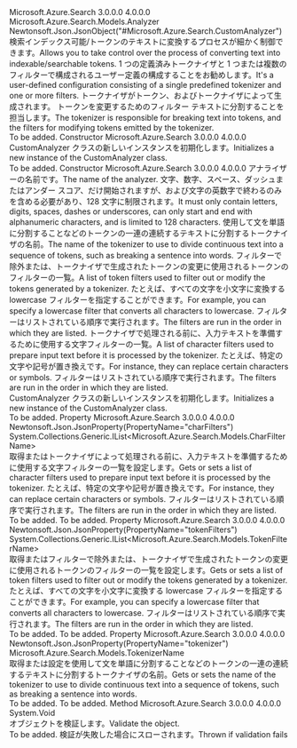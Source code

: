 <Type Name="CustomAnalyzer" FullName="Microsoft.Azure.Search.Models.CustomAnalyzer">
  <TypeSignature Language="C#" Value="public class CustomAnalyzer : Microsoft.Azure.Search.Models.Analyzer" />
  <TypeSignature Language="ILAsm" Value=".class public auto ansi beforefieldinit CustomAnalyzer extends Microsoft.Azure.Search.Models.Analyzer" />
  <TypeSignature Language="DocId" Value="T:Microsoft.Azure.Search.Models.CustomAnalyzer" />
  <TypeSignature Language="VB.NET" Value="Public Class CustomAnalyzer&#xA;Inherits Analyzer" />
  <TypeSignature Language="F#" Value="type CustomAnalyzer = class&#xA;    inherit Analyzer" />
  <AssemblyInfo>
    <AssemblyName>Microsoft.Azure.Search</AssemblyName>
    <AssemblyVersion>3.0.0.0</AssemblyVersion>
    <AssemblyVersion>4.0.0.0</AssemblyVersion>
  </AssemblyInfo>
  <Base>
    <BaseTypeName>Microsoft.Azure.Search.Models.Analyzer</BaseTypeName>
  </Base>
  <Interfaces />
  <Attributes>
    <Attribute>
      <AttributeName>Newtonsoft.Json.JsonObject("#Microsoft.Azure.Search.CustomAnalyzer")</AttributeName>
    </Attribute>
  </Attributes>
  <Docs>
    <summary>
            <span data-ttu-id="37789-101">検索インデックス可能/トークンのテキストに変換するプロセスが細かく制御できます。</span><span class="sxs-lookup"><span data-stu-id="37789-101">Allows you to take control over the process of converting text into indexable/searchable tokens.</span></span> <span data-ttu-id="37789-102">1 つの定義済みトークナイザと 1 つまたは複数のフィルターで構成されるユーザー定義の構成することをお勧めします。</span><span class="sxs-lookup"><span data-stu-id="37789-102">It's a user-defined configuration consisting of a single predefined tokenizer and one or more filters.</span></span>
            <span data-ttu-id="37789-103">トークナイザがトークン、およびトークナイザによって生成されます。 トークンを変更するためのフィルター テキストに分割することを担当します。</span><span class="sxs-lookup"><span data-stu-id="37789-103">The tokenizer is responsible for breaking text into tokens, and the filters for modifying tokens emitted by the tokenizer.</span></span>
            </summary>
    <remarks>To be added.</remarks>
  </Docs>
  <Members>
    <Member MemberName=".ctor">
      <MemberSignature Language="C#" Value="public CustomAnalyzer ();" />
      <MemberSignature Language="ILAsm" Value=".method public hidebysig specialname rtspecialname instance void .ctor() cil managed" />
      <MemberSignature Language="DocId" Value="M:Microsoft.Azure.Search.Models.CustomAnalyzer.#ctor" />
      <MemberSignature Language="VB.NET" Value="Public Sub New ()" />
      <MemberType>Constructor</MemberType>
      <AssemblyInfo>
        <AssemblyName>Microsoft.Azure.Search</AssemblyName>
        <AssemblyVersion>3.0.0.0</AssemblyVersion>
        <AssemblyVersion>4.0.0.0</AssemblyVersion>
      </AssemblyInfo>
      <Parameters />
      <Docs>
        <summary>
            <span data-ttu-id="37789-104">CustomAnalyzer クラスの新しいインスタンスを初期化します。</span><span class="sxs-lookup"><span data-stu-id="37789-104">Initializes a new instance of the CustomAnalyzer class.</span></span>
            </summary>
        <remarks>To be added.</remarks>
      </Docs>
    </Member>
    <Member MemberName=".ctor">
      <MemberSignature Language="C#" Value="public CustomAnalyzer (string name, Microsoft.Azure.Search.Models.TokenizerName tokenizer, System.Collections.Generic.IList&lt;Microsoft.Azure.Search.Models.TokenFilterName&gt; tokenFilters = null, System.Collections.Generic.IList&lt;Microsoft.Azure.Search.Models.CharFilterName&gt; charFilters = null);" />
      <MemberSignature Language="ILAsm" Value=".method public hidebysig specialname rtspecialname instance void .ctor(string name, class Microsoft.Azure.Search.Models.TokenizerName tokenizer, class System.Collections.Generic.IList`1&lt;class Microsoft.Azure.Search.Models.TokenFilterName&gt; tokenFilters, class System.Collections.Generic.IList`1&lt;class Microsoft.Azure.Search.Models.CharFilterName&gt; charFilters) cil managed" />
      <MemberSignature Language="DocId" Value="M:Microsoft.Azure.Search.Models.CustomAnalyzer.#ctor(System.String,Microsoft.Azure.Search.Models.TokenizerName,System.Collections.Generic.IList{Microsoft.Azure.Search.Models.TokenFilterName},System.Collections.Generic.IList{Microsoft.Azure.Search.Models.CharFilterName})" />
      <MemberSignature Language="VB.NET" Value="Public Sub New (name As String, tokenizer As TokenizerName, Optional tokenFilters As IList(Of TokenFilterName) = null, Optional charFilters As IList(Of CharFilterName) = null)" />
      <MemberSignature Language="F#" Value="new Microsoft.Azure.Search.Models.CustomAnalyzer : string * Microsoft.Azure.Search.Models.TokenizerName * System.Collections.Generic.IList&lt;Microsoft.Azure.Search.Models.TokenFilterName&gt; * System.Collections.Generic.IList&lt;Microsoft.Azure.Search.Models.CharFilterName&gt; -&gt; Microsoft.Azure.Search.Models.CustomAnalyzer" Usage="new Microsoft.Azure.Search.Models.CustomAnalyzer (name, tokenizer, tokenFilters, charFilters)" />
      <MemberType>Constructor</MemberType>
      <AssemblyInfo>
        <AssemblyName>Microsoft.Azure.Search</AssemblyName>
        <AssemblyVersion>3.0.0.0</AssemblyVersion>
        <AssemblyVersion>4.0.0.0</AssemblyVersion>
      </AssemblyInfo>
      <Parameters>
        <Parameter Name="name" Type="System.String" />
        <Parameter Name="tokenizer" Type="Microsoft.Azure.Search.Models.TokenizerName" />
        <Parameter Name="tokenFilters" Type="System.Collections.Generic.IList&lt;Microsoft.Azure.Search.Models.TokenFilterName&gt;" />
        <Parameter Name="charFilters" Type="System.Collections.Generic.IList&lt;Microsoft.Azure.Search.Models.CharFilterName&gt;" />
      </Parameters>
      <Docs>
        <param name="name"><span data-ttu-id="37789-105">アナライザーの名前です。</span><span class="sxs-lookup"><span data-stu-id="37789-105">The name of the analyzer.</span></span> <span data-ttu-id="37789-106">文字、数字、スペース、ダッシュまたはアンダー スコア、だけ開始されますが、および文字の英数字で終わるのみを含める必要があり、128 文字に制限されます。</span><span class="sxs-lookup"><span data-stu-id="37789-106">It must only contain letters, digits, spaces, dashes or underscores, can only start and end with alphanumeric characters, and is limited to 128 characters.</span></span></param>
        <param name="tokenizer"><span data-ttu-id="37789-107">使用して文を単語に分割することなどのトークンの一連の連続するテキストに分割するトークナイザの名前。</span><span class="sxs-lookup"><span data-stu-id="37789-107">The name of the tokenizer to use to divide continuous text into a sequence of tokens, such as breaking a sentence into words.</span></span></param>
        <param name="tokenFilters"><span data-ttu-id="37789-108">フィルターで除外または、トークナイザで生成されたトークンの変更に使用されるトークンのフィルターの一覧。</span><span class="sxs-lookup"><span data-stu-id="37789-108">A list of token filters used to filter out or modify the tokens generated by a tokenizer.</span></span> <span data-ttu-id="37789-109">たとえば、すべての文字を小文字に変換する lowercase フィルターを指定することができます。</span><span class="sxs-lookup"><span data-stu-id="37789-109">For example, you can specify a lowercase filter that converts all characters to lowercase.</span></span> <span data-ttu-id="37789-110">フィルターはリストされている順序で実行されます。</span><span class="sxs-lookup"><span data-stu-id="37789-110">The filters are run in the order in which they are listed.</span></span></param>
        <param name="charFilters"><span data-ttu-id="37789-111">トークナイザで処理される前に、入力テキストを準備するために使用する文字フィルターの一覧。</span><span class="sxs-lookup"><span data-stu-id="37789-111">A list of character filters used to prepare input text before it is processed by the tokenizer.</span></span> <span data-ttu-id="37789-112">たとえば、特定の文字や記号が置き換えです。</span><span class="sxs-lookup"><span data-stu-id="37789-112">For instance, they can replace certain characters or symbols.</span></span> <span data-ttu-id="37789-113">フィルターはリストされている順序で実行されます。</span><span class="sxs-lookup"><span data-stu-id="37789-113">The filters are run in the order in which they are listed.</span></span></param>
        <summary>
            <span data-ttu-id="37789-114">CustomAnalyzer クラスの新しいインスタンスを初期化します。</span><span class="sxs-lookup"><span data-stu-id="37789-114">Initializes a new instance of the CustomAnalyzer class.</span></span>
            </summary>
        <remarks>To be added.</remarks>
      </Docs>
    </Member>
    <Member MemberName="CharFilters">
      <MemberSignature Language="C#" Value="public System.Collections.Generic.IList&lt;Microsoft.Azure.Search.Models.CharFilterName&gt; CharFilters { get; set; }" />
      <MemberSignature Language="ILAsm" Value=".property instance class System.Collections.Generic.IList`1&lt;class Microsoft.Azure.Search.Models.CharFilterName&gt; CharFilters" />
      <MemberSignature Language="DocId" Value="P:Microsoft.Azure.Search.Models.CustomAnalyzer.CharFilters" />
      <MemberSignature Language="VB.NET" Value="Public Property CharFilters As IList(Of CharFilterName)" />
      <MemberSignature Language="F#" Value="member this.CharFilters : System.Collections.Generic.IList&lt;Microsoft.Azure.Search.Models.CharFilterName&gt; with get, set" Usage="Microsoft.Azure.Search.Models.CustomAnalyzer.CharFilters" />
      <MemberType>Property</MemberType>
      <AssemblyInfo>
        <AssemblyName>Microsoft.Azure.Search</AssemblyName>
        <AssemblyVersion>3.0.0.0</AssemblyVersion>
        <AssemblyVersion>4.0.0.0</AssemblyVersion>
      </AssemblyInfo>
      <Attributes>
        <Attribute>
          <AttributeName>Newtonsoft.Json.JsonProperty(PropertyName="charFilters")</AttributeName>
        </Attribute>
      </Attributes>
      <ReturnValue>
        <ReturnType>System.Collections.Generic.IList&lt;Microsoft.Azure.Search.Models.CharFilterName&gt;</ReturnType>
      </ReturnValue>
      <Docs>
        <summary>
            <span data-ttu-id="37789-115">取得またはトークナイザによって処理される前に、入力テキストを準備するために使用する文字フィルターの一覧を設定します。</span><span class="sxs-lookup"><span data-stu-id="37789-115">Gets or sets a list of character filters used to prepare input text before it is processed by the tokenizer.</span></span> <span data-ttu-id="37789-116">たとえば、特定の文字や記号が置き換えです。</span><span class="sxs-lookup"><span data-stu-id="37789-116">For instance, they can replace certain characters or symbols.</span></span> <span data-ttu-id="37789-117">フィルターはリストされている順序で実行されます。</span><span class="sxs-lookup"><span data-stu-id="37789-117">The filters are run in the order in which they are listed.</span></span>
            </summary>
        <value>To be added.</value>
        <remarks>To be added.</remarks>
      </Docs>
    </Member>
    <Member MemberName="TokenFilters">
      <MemberSignature Language="C#" Value="public System.Collections.Generic.IList&lt;Microsoft.Azure.Search.Models.TokenFilterName&gt; TokenFilters { get; set; }" />
      <MemberSignature Language="ILAsm" Value=".property instance class System.Collections.Generic.IList`1&lt;class Microsoft.Azure.Search.Models.TokenFilterName&gt; TokenFilters" />
      <MemberSignature Language="DocId" Value="P:Microsoft.Azure.Search.Models.CustomAnalyzer.TokenFilters" />
      <MemberSignature Language="VB.NET" Value="Public Property TokenFilters As IList(Of TokenFilterName)" />
      <MemberSignature Language="F#" Value="member this.TokenFilters : System.Collections.Generic.IList&lt;Microsoft.Azure.Search.Models.TokenFilterName&gt; with get, set" Usage="Microsoft.Azure.Search.Models.CustomAnalyzer.TokenFilters" />
      <MemberType>Property</MemberType>
      <AssemblyInfo>
        <AssemblyName>Microsoft.Azure.Search</AssemblyName>
        <AssemblyVersion>3.0.0.0</AssemblyVersion>
        <AssemblyVersion>4.0.0.0</AssemblyVersion>
      </AssemblyInfo>
      <Attributes>
        <Attribute>
          <AttributeName>Newtonsoft.Json.JsonProperty(PropertyName="tokenFilters")</AttributeName>
        </Attribute>
      </Attributes>
      <ReturnValue>
        <ReturnType>System.Collections.Generic.IList&lt;Microsoft.Azure.Search.Models.TokenFilterName&gt;</ReturnType>
      </ReturnValue>
      <Docs>
        <summary>
            <span data-ttu-id="37789-118">取得またはフィルターで除外または、トークナイザで生成されたトークンの変更に使用されるトークンのフィルターの一覧を設定します。</span><span class="sxs-lookup"><span data-stu-id="37789-118">Gets or sets a list of token filters used to filter out or modify the tokens generated by a tokenizer.</span></span> <span data-ttu-id="37789-119">たとえば、すべての文字を小文字に変換する lowercase フィルターを指定することができます。</span><span class="sxs-lookup"><span data-stu-id="37789-119">For example, you can specify a lowercase filter that converts all characters to lowercase.</span></span> <span data-ttu-id="37789-120">フィルターはリストされている順序で実行されます。</span><span class="sxs-lookup"><span data-stu-id="37789-120">The filters are run in the order in which they are listed.</span></span>
            </summary>
        <value>To be added.</value>
        <remarks>To be added.</remarks>
      </Docs>
    </Member>
    <Member MemberName="Tokenizer">
      <MemberSignature Language="C#" Value="public Microsoft.Azure.Search.Models.TokenizerName Tokenizer { get; set; }" />
      <MemberSignature Language="ILAsm" Value=".property instance class Microsoft.Azure.Search.Models.TokenizerName Tokenizer" />
      <MemberSignature Language="DocId" Value="P:Microsoft.Azure.Search.Models.CustomAnalyzer.Tokenizer" />
      <MemberSignature Language="VB.NET" Value="Public Property Tokenizer As TokenizerName" />
      <MemberSignature Language="F#" Value="member this.Tokenizer : Microsoft.Azure.Search.Models.TokenizerName with get, set" Usage="Microsoft.Azure.Search.Models.CustomAnalyzer.Tokenizer" />
      <MemberType>Property</MemberType>
      <AssemblyInfo>
        <AssemblyName>Microsoft.Azure.Search</AssemblyName>
        <AssemblyVersion>3.0.0.0</AssemblyVersion>
        <AssemblyVersion>4.0.0.0</AssemblyVersion>
      </AssemblyInfo>
      <Attributes>
        <Attribute>
          <AttributeName>Newtonsoft.Json.JsonProperty(PropertyName="tokenizer")</AttributeName>
        </Attribute>
      </Attributes>
      <ReturnValue>
        <ReturnType>Microsoft.Azure.Search.Models.TokenizerName</ReturnType>
      </ReturnValue>
      <Docs>
        <summary>
            <span data-ttu-id="37789-121">取得または設定を使用して文を単語に分割することなどのトークンの一連の連続するテキストに分割するトークナイザの名前。</span><span class="sxs-lookup"><span data-stu-id="37789-121">Gets or sets the name of the tokenizer to use to divide continuous text into a sequence of tokens, such as breaking a sentence into words.</span></span>
            </summary>
        <value>To be added.</value>
        <remarks>To be added.</remarks>
      </Docs>
    </Member>
    <Member MemberName="Validate">
      <MemberSignature Language="C#" Value="public override void Validate ();" />
      <MemberSignature Language="ILAsm" Value=".method public hidebysig virtual instance void Validate() cil managed" />
      <MemberSignature Language="DocId" Value="M:Microsoft.Azure.Search.Models.CustomAnalyzer.Validate" />
      <MemberSignature Language="VB.NET" Value="Public Overrides Sub Validate ()" />
      <MemberSignature Language="F#" Value="override this.Validate : unit -&gt; unit" Usage="customAnalyzer.Validate " />
      <MemberType>Method</MemberType>
      <AssemblyInfo>
        <AssemblyName>Microsoft.Azure.Search</AssemblyName>
        <AssemblyVersion>3.0.0.0</AssemblyVersion>
        <AssemblyVersion>4.0.0.0</AssemblyVersion>
      </AssemblyInfo>
      <ReturnValue>
        <ReturnType>System.Void</ReturnType>
      </ReturnValue>
      <Parameters />
      <Docs>
        <summary>
            <span data-ttu-id="37789-122">オブジェクトを検証します。</span><span class="sxs-lookup"><span data-stu-id="37789-122">Validate the object.</span></span>
            </summary>
        <remarks>To be added.</remarks>
        <exception cref="T:Microsoft.Rest.ValidationException">
            <span data-ttu-id="37789-123">検証が失敗した場合にスローされます。</span><span class="sxs-lookup"><span data-stu-id="37789-123">Thrown if validation fails</span></span>
            </exception>
      </Docs>
    </Member>
  </Members>
</Type>